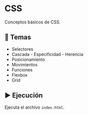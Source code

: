 # CSS

Conceptos básicos de CSS.

## 📖 Temas

- Selectores
- Cascada - Especificidad - Herencia
- Posicionamiento
- Movimientos
- Funciones
- Flexbox
- Grid

## ▶️ Ejecución

Ejecuta el archivo `index.html`.